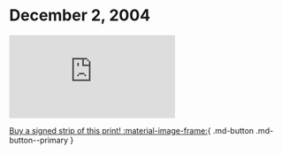 # December 2, 2004

![](https://www.achewood.com/comic.php?date=12022004)

[Buy a signed strip of this print! :material-image-frame:](https://achewood-holiday-pop-up.myshopify.com/products/strip#12022004){ .md-button .md-button--primary }
